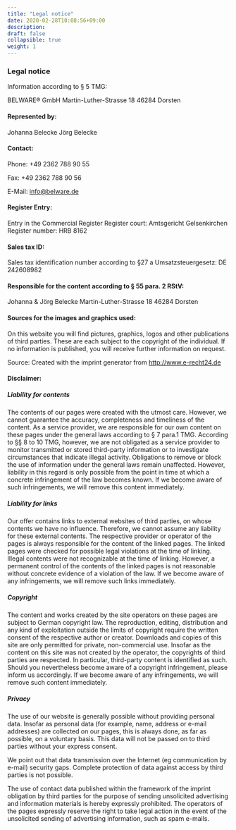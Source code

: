 ```yaml
---
title: "Legal notice"
date: 2020-02-28T10:08:56+09:00
description: 
draft: false
collapsible: true
weight: 1
---
```

### Legal notice

Information according to § 5 TMG:

BELWARE® GmbH
Martin-Luther-Strasse 18
46284 Dorsten

#### Represented by:

Johanna Belecke
Jörg Belecke

#### Contact:

Phone: +49 2362 788 90 55

Fax: +49 2362 788 90 56

E-Mail: info@belware.de

#### Register Entry:

Entry in the Commercial Register
Register court: Amtsgericht Gelsenkirchen
Register number: HRB 8162

#### Sales tax ID:

Sales tax identification number according to §27 a Umsatzsteuergesetz:
DE 242608982

#### Responsible for the content according to § 55 para. 2 RStV:

Johanna & Jörg Belecke
Martin-Luther-Strasse 18
46284 Dorsten

#### Sources for the images and graphics used:

On this website you will find pictures, graphics, logos and other publications of third parties. These are each subject to the copyright of the individual. If no information is published, you will receive further information on request.

Source: Created with the imprint generator from http://www.e-recht24.de

#### Disclaimer:

##### Liability for contents

The contents of our pages were created with the utmost care. However, we cannot guarantee the accuracy, completeness and timeliness of the content. As a service provider, we are responsible for our own content on these pages under the general laws according to § 7 para.1 TMG. According to §§ 8 to 10 TMG, however, we are not obligated as a service provider to monitor transmitted or stored third-party information or to investigate circumstances that indicate illegal activity. Obligations to remove or block the use of information under the general laws remain unaffected. However, liability in this regard is only possible from the point in time at which a concrete infringement of the law becomes known. If we become aware of such infringements, we will remove this content immediately.

##### Liability for links

Our offer contains links to external websites of third parties, on whose contents we have no influence. Therefore, we cannot assume any liability for these external contents. The respective provider or operator of the pages is always responsible for the content of the linked pages. The linked pages were checked for possible legal violations at the time of linking. Illegal contents were not recognizable at the time of linking. However, a permanent control of the contents of the linked pages is not reasonable without concrete evidence of a violation of the law. If we become aware of any infringements, we will remove such links immediately.

##### Copyright

The content and works created by the site operators on these pages are subject to German copyright law. The reproduction, editing, distribution and any kind of exploitation outside the limits of copyright require the written consent of the respective author or creator. Downloads and copies of this site are only permitted for private, non-commercial use. Insofar as the content on this site was not created by the operator, the copyrights of third parties are respected. In particular, third-party content is identified as such. Should you nevertheless become aware of a copyright infringement, please inform us accordingly. If we become aware of any infringements, we will remove such content immediately.

##### Privacy

The use of our website is generally possible without providing personal data. Insofar as personal data (for example, name, address or e-mail addresses) are collected on our pages, this is always done, as far as possible, on a voluntary basis. This data will not be passed on to third parties without your express consent.

We point out that data transmission over the Internet (eg communication by e-mail) security gaps. Complete protection of data against access by third parties is not possible.

The use of contact data published within the framework of the imprint obligation by third parties for the purpose of sending unsolicited advertising and information materials is hereby expressly prohibited. The operators of the pages expressly reserve the right to take legal action in the event of the unsolicited sending of advertising information, such as spam e-mails.